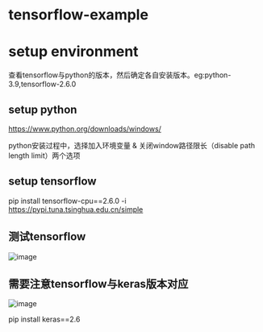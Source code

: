 # tensorflow-example

# setup environment

查看tensorflow与python的版本，然后确定各自安装版本。eg:python-3.9,tensorflow-2.6.0

## setup python 

https://www.python.org/downloads/windows/

python安装过程中，选择加入环境变量 & 关闭window路径限长（disable path length limit）两个选项

## setup tensorflow

pip install tensorflow-cpu==2.6.0 -i https://pypi.tuna.tsinghua.edu.cn/simple

## 测试tensorflow

![image](https://user-images.githubusercontent.com/13504729/230268366-bbd3c479-f90d-47e0-9e14-0830d9dcb107.png)


## 需要注意tensorflow与keras版本对应

![image](https://user-images.githubusercontent.com/13504729/230291129-e606ec43-9fec-4091-94b8-95e7a2819f00.png)

pip install keras==2.6

